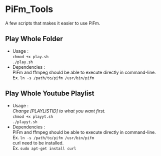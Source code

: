 # PiFm_Tools
A few scripts that makes it easier to use PiFm.
## Play Whole Folder
* Usage : <br>
`chmod +x play.sh` <br>
`./play.sh`
* Dependencies : <br> 
PiFm and ffmpeg should be able to execute directly in command-line. <br>
Ex. `ln -s /path/to/pifm /usr/bin/pifm` <br>

## Play Whole Youtube Playlist
* Usage : <br>
*Change [PLAYLISTID] to what you want first.* <br>
`chmod +x playyt.sh` <br>
`./playyt.sh`
* Dependencies : <br> 
PiFm and ffmpeg should be able to execute directly in command-line. <br>
Ex. `ln -s /path/to/pifm /usr/bin/pifm` <br>
curl need to be installed.  <br>
Ex. `sudo apt-get install curl` <br>
